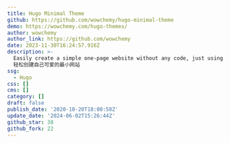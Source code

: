 ```yaml
---
title: Hugo Minimal Theme
github: https://github.com/wowchemy/hugo-minimal-theme
demo: https://wowchemy.com/hugo-themes/
author: wowchemy
author_link: https://github.com/wowchemy
date: 2023-11-30T16:24:57.916Z
description: >-
  Easily create a simple one-page website without any code, just using widgets.
  轻松创建自己可爱的最小网站
ssg:
  - Hugo
css: []
cms: []
category: []
draft: false
publish_date: '2020-10-20T18:00:58Z'
update_date: '2024-06-02T15:26:44Z'
github_star: 38
github_fork: 22
---
```

